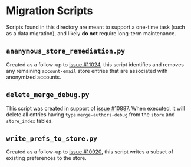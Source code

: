 # Migration Scripts

Scripts found in this directory are meant to support a one-time task (such as a data migration), and likely __do not__ require long-term maintenance.

## `ananymous_store_remediation.py`

Created as a follow-up to [issue #11024](https://github.com/internetarchive/openlibrary/pull/11024), this script identifies and removes any remaining `account-email` store entries that are associated with anonymized accounts.

## `delete_merge_debug.py`

This script was created in support of [issue #10887](https://github.com/internetarchive/openlibrary/issues/10887).  When executed, it will delete all entries having `type` `merge-authors-debug` from the `store` and `store_index` tables.

## `write_prefs_to_store.py`

Created as a follow-up to [issue #10920](https://github.com/internetarchive/openlibrary/pull/10920), this script writes 
a subset of existing preferences to the store.
